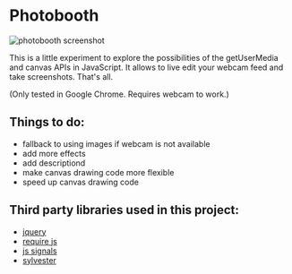 Photobooth
==========

![photobooth screenshot](https://dl.dropboxusercontent.com/u/1098704/Screenshots/github-photobooth.png)

This is a little experiment to explore the possibilities of the getUserMedia and canvas APIs in JavaScript. It allows to live edit your webcam feed and take screenshots. That's all.

(Only tested in Google Chrome. Requires webcam to work.)

Things to do:
---

* fallback to using images if webcam is not available 
* add more effects
* add descriptiond
* make canvas drawing code more flexible
* speed up canvas drawing code

Third party libraries used in this project:
---

* [jquery](http://jquery.com)
* [require js](http://requirejs.org/)
* [js signals](http://millermedeiros.github.io/js-signals/)
* [sylvester](http://sylvester.jcoglan.com/)
